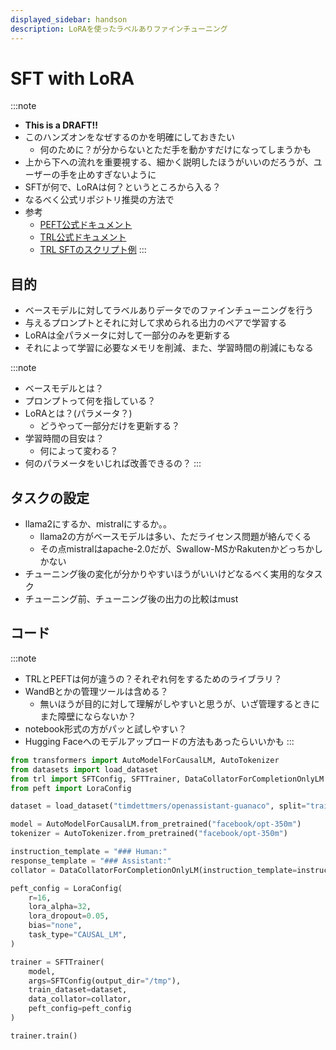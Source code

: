 ```yaml
---
displayed_sidebar: handson
description: LoRAを使ったラベルありファインチューニング
---
```


# SFT with LoRA
:::note
- **This is a DRAFT!!**
- このハンズオンをなぜするのかを明確にしておきたい
    - 何のために？が分からないとただ手を動かすだけになってしまうかも
- 上から下への流れを重要視する、細かく説明したほうがいいのだろうが、ユーザーの手を止めすぎないように
- SFTが何で、LoRAは何？というところから入る？
- なるべく公式リポジトリ推奨の方法で
- 参考
    - [PEFT公式ドキュメント](https://huggingface.co/docs/peft/index)
    - [TRL公式ドキュメント](https://huggingface.co/docs/trl/index)
    - [TRL SFTのスクリプト例](https://github.com/huggingface/trl/blob/main/examples/scripts/sft.py)
:::

## 目的
- ベースモデルに対してラベルありデータでのファインチューニングを行う
- 与えるプロンプトとそれに対して求められる出力のペアで学習する
- LoRAは全パラメータに対して一部分のみを更新する
- それによって学習に必要なメモリを削減、また、学習時間の削減にもなる

:::note
- ベースモデルとは？
- プロンプトって何を指している？
- LoRAとは？(パラメータ？)
    - どうやって一部分だけを更新する？
- 学習時間の目安は？
    - 何によって変わる？
- 何のパラメータをいじれば改善できるの？
:::

## タスクの設定
- llama2にするか、mistralにするか。。
    - llama2の方がベースモデルは多い、ただライセンス問題が絡んでくる
    - その点mistralはapache-2.0だが、Swallow-MSかRakutenかどっちかしかない
- チューニング後の変化が分かりやすいほうがいいけどなるべく実用的なタスク
- チューニング前、チューニング後の出力の比較はmust

## コード
:::note
- TRLとPEFTは何が違うの？それぞれ何をするためのライブラリ？
- WandBとかの管理ツールは含める？
    - 無いほうが目的に対して理解がしやすいと思うが、いざ管理するときにまた障壁にならないか？
- notebook形式の方がパッと試しやすい？
- Hugging Faceへのモデルアップロードの方法もあったらいいかも
:::

```python
from transformers import AutoModelForCausalLM, AutoTokenizer
from datasets import load_dataset
from trl import SFTConfig, SFTTrainer, DataCollatorForCompletionOnlyLM
from peft import LoraConfig

dataset = load_dataset("timdettmers/openassistant-guanaco", split="train")

model = AutoModelForCausalLM.from_pretrained("facebook/opt-350m")
tokenizer = AutoTokenizer.from_pretrained("facebook/opt-350m")

instruction_template = "### Human:"
response_template = "### Assistant:"
collator = DataCollatorForCompletionOnlyLM(instruction_template=instruction_template, response_template=response_template, tokenizer=tokenizer, mlm=False)

peft_config = LoraConfig(
    r=16,
    lora_alpha=32,
    lora_dropout=0.05,
    bias="none",
    task_type="CAUSAL_LM",
)

trainer = SFTTrainer(
    model,
    args=SFTConfig(output_dir="/tmp"),
    train_dataset=dataset,
    data_collator=collator,
    peft_config=peft_config
)

trainer.train()
```
